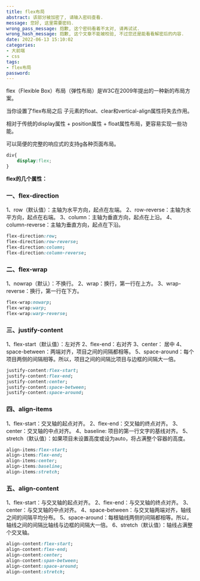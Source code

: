 ```yaml
---
title: flex布局
abstract: 该部分被加密了, 请输入密码查看.
message: 您好, 这里需要密码.
wrong_pass_message: 抱歉, 这个密码看着不太对, 请再试试.
wrong_hash_message: 抱歉, 这个文章不能被校验, 不过您还是能看看解密后的内容.
date: 2022-06-13 15:10:02
categories:
- 大前端
- css
tags: 
- flex布局
password:
---
```


flex（Flexible Box）布局（弹性布局）是W3C在2009年提出的一种新的布局方案。

当你设置了flex布局之后 子元素的float、clear和vertical-align属性将失去作用。

相对于传统的display属性 + position属性 + float属性布局，更容易实现一些功能。

可以简便的完整的响应式的支持g各种页面布局。

```css
div{
	display:flex;
}
```

**flex的几个属性：**

### 一、flex-direction

1、row（默认值）：主轴为水平方向，起点在左端。
2、row-reverse：主轴为水平方向，起点在右端。
3、column：主轴为垂直方向，起点在上沿。
4、column-reverse：主轴为垂直方向，起点在下沿。

```css
flex-direction:row;
flex-direction:row-reverse;
flex-direction:column;
flex-direction:column-reverse;
```

### 二、flex-wrap

1、nowrap（默认）：不换行。
2、wrap：换行，第一行在上方。
3、wrap-reverse：换行，第一行在下方。

```css
flex-wrap:nowarp;
flex-wrap:warp;
flex-wrap:warp-reverse;
```

### 三、justify-content

1、flex-start（默认值）：左对齐
2、flex-end：右对齐
3、center： 居中
4、space-between：两端对齐，项目之间的间隔都相等。
5、space-around：每个项目两侧的间隔相等。所以，项目之间的间隔比项目与边框的间隔大一倍。

```css
justify-content:flex-start;
justify-content:flex-end;
justify-content:center;
justify-content:space-between;
justify-content:space-around;
```

### 四、align-items

1、flex-start：交叉轴的起点对齐。
2、flex-end：交叉轴的终点对齐。
3、center：交叉轴的中点对齐。
4、baseline: 项目的第一行文字的基线对齐。
5、stretch（默认值）：如果项目未设置高度或设为auto，将占满整个容器的高度。

```css
align-items:flex-start;
align-items:flex-end;
align-items:center;
align-items:baseline;
align-items:stretch;
```

### 五、align-content

1、flex-start：与交叉轴的起点对齐。
2、flex-end：与交叉轴的终点对齐。
3、center：与交叉轴的中点对齐。
4、space-between：与交叉轴两端对齐，轴线之间的间隔平均分布。
5、space-around：每根轴线两侧的间隔都相等。所以，轴线之间的间隔比轴线与边框的间隔大一倍。
6、stretch（默认值）：轴线占满整个交叉轴。

```css
align-content:flex-start;
align-content:flex-end;
align-content:center;
align-content:span-between;
align-content:space-around;
align-content:stretch;
```

